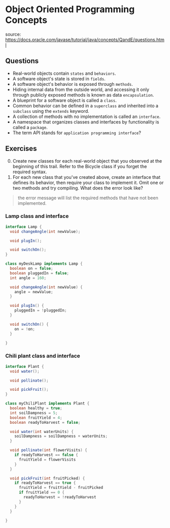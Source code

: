 # Object Oriented Programming Concepts

source: https://docs.oracle.com/javase/tutorial/java/concepts/QandE/questions.html

## Questions
- Real-world objects contain `states` and `behaviors`.
- A software object's state is stored in `fields`.
- A software object's behavior is exposed through `methods`.
- Hiding internal data from the outside world, and accessing it only through publicly exposed methods is known as data `encapsulation`.
- A blueprint for a software object is called a `class`.
- Common behavior can be defined in a `superclass` and inherited into a `subclass` using the `extends` keyword.
- A collection of methods with no implementation is called an `interface`.
- A namespace that organizes classes and interfaces by functionality is called a `package`.
- The term API stands for `application programming interface`?

## Exercises
0. Create new classes for each real-world object that you observed at the beginning of this trail. Refer to the Bicycle class if you forget the required syntax.
0. For each new class that you've created above, create an interface that defines its behavior, then require your class to implement it. Omit one or two methods and try compiling. What does the error look like?
> the error message will list the required methods that have not been implemented.

### Lamp class and interface

```java
interface Lamp {
  void changeAngle(int newValue);

  void plugIn();

  void switchOn();
}
```

```java
class myDeskLamp implements Lamp {
  boolean on = false;
  boolean pluggedIn = false;
  int angle = 160;

  void changeAngle(int newValue) {
    angle = newValue;
  }

  void plugIn() {
    pluggedIn = !pluggedIn;
  }

  void switchOn() {
    on = !on;
  }

}
```

### Chili plant class and interface

```java
interface Plant {
  void water();

  void pollinate();

  void pickFruit();
}
```

```java
class myChiliPlant implements Plant {
  boolean healthy = true;
  int soilDampness = 5;
  boolean fruitYield = 4;
  boolean readyToHarvest = false;

  void water(int waterUnits) {
    soilDampness = soilDampness + waterUnits;
  }

  void pollinate(int flowerVisits) {
    if readyToHarvest == false {
      fruitYield = flowerVisits
    }
  }

  void pickFruit(int fruitPicked) {
    if readyToHarvest == true {
      fruitYield = fruitYield - fruitPicked
      if fruitYield == 0 {
        readyToHarvest = !readyToHarvest
      }
    }
  }

}
```
